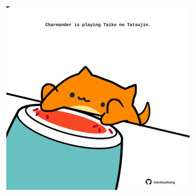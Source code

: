 <!-- built at 08/08/2025, 01:28:38 UTC -->
<p align="center">
  <img width="500" height="500" src="./ReadmeImage.svg">
</p>
